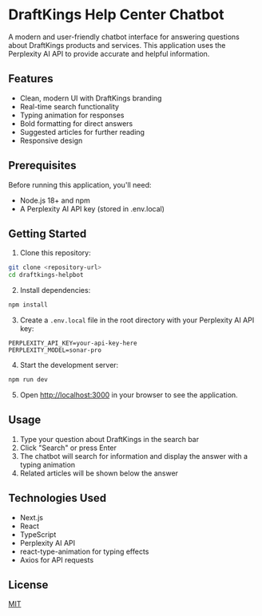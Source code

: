 # DraftKings Help Center Chatbot

A modern and user-friendly chatbot interface for answering questions about DraftKings products and services. This application uses the Perplexity AI API to provide accurate and helpful information.

## Features

- Clean, modern UI with DraftKings branding
- Real-time search functionality
- Typing animation for responses
- Bold formatting for direct answers
- Suggested articles for further reading
- Responsive design

## Prerequisites

Before running this application, you'll need:

- Node.js 18+ and npm
- A Perplexity AI API key (stored in .env.local)

## Getting Started

1. Clone this repository:
```bash
git clone <repository-url>
cd draftkings-helpbot
```

2. Install dependencies:
```bash
npm install
```

3. Create a `.env.local` file in the root directory with your Perplexity AI API key:
```
PERPLEXITY_API_KEY=your-api-key-here
PERPLEXITY_MODEL=sonar-pro
```

4. Start the development server:
```bash
npm run dev
```

5. Open [http://localhost:3000](http://localhost:3000) in your browser to see the application.

## Usage

1. Type your question about DraftKings in the search bar
2. Click "Search" or press Enter
3. The chatbot will search for information and display the answer with a typing animation
4. Related articles will be shown below the answer

## Technologies Used

- Next.js
- React
- TypeScript
- Perplexity AI API
- react-type-animation for typing effects
- Axios for API requests

## License

[MIT](LICENSE)
